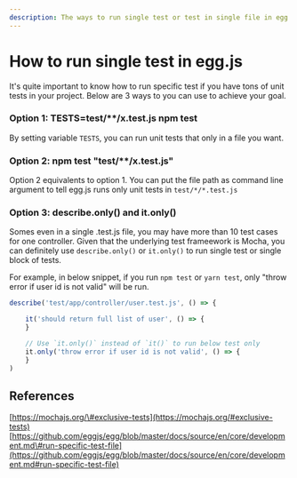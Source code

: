 ```yaml
---
description: The ways to run single test or test in single file in egg.js
---
```


# How to run single test in egg.js

It's quite important to know how to run specific test if you have tons of unit tests in your project. Below are 3 ways to you can use to achieve your goal.

### Option 1: TESTS=test/\*\*/x.test.js npm test

By setting variable `TESTS`, you can run unit tests that only in a file you want.

### Option 2: npm test "test/\*\*/x.test.js"

Option 2 equivalents to option 1. You can put the file path as command line argument to tell egg.js runs only unit tests in `test/*/*.test.js`

### Option 3: describe.only\(\) and it.only\(\)

Somes even in a single .test.js file, you may have more than 10 test cases for one controller. Given that the underlying test frameework is Mocha, you can definitely use `describe.only()` or `it.only()` to run single test or single block of tests.

For example, in below snippet, if you run `npm test` or `yarn test`, only "throw error if user id is not valid" will be run.

```javascript
describe('test/app/controller/user.test.js', () => {

    it('should return full list of user', () => {
    }

    // Use `it.only()` instead of `it()` to run below test only
    it.only('throw error if user id is not valid', () => {
    }    
)
```

## References

[https://mochajs.org/\#exclusive-tests](https://mochajs.org/#exclusive-tests)  
[https://github.com/eggjs/egg/blob/master/docs/source/en/core/development.md\#run-specific-test-file](https://github.com/eggjs/egg/blob/master/docs/source/en/core/development.md#run-specific-test-file)

